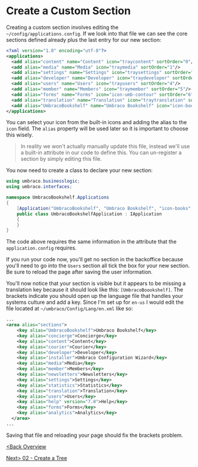 # Create a Custom Section
Creating a custom section involves editing the `~/config/applications.config`.  If we look into that file we can see the core sections defined already plus the last entry for our new section:

```xml
<?xml version="1.0" encoding="utf-8"?>
<applications>
  <add alias="content" name="Content" icon="traycontent" sortOrder="0"/>
  <add alias="media" name="Media" icon="traymedia" sortOrder="1"/>
  <add alias="settings" name="Settings" icon="traysettings" sortOrder="2"/>
  <add alias="developer" name="Developer" icon="traydeveloper" sortOrder="3"/>
  <add alias="users" name="Users" icon="trayusers" sortOrder="4"/>
  <add alias="member" name="Members" icon="traymember" sortOrder="5"/>
  <add alias="forms" name="Forms" icon="icon-umb-contour" sortOrder="6"/>
  <add alias="translation" name="Translation" icon="traytranslation" sortOrder="7"/>
  <add alias="UmbracoBookshelf" name="Umbraco Bookshelf" icon="icon-books" sortOrder="15"/>
</applications>
```

You can select your icon from the built-in icons and adding the alias to the `icon` field.  The `alias` property  will be used later so it is important to choose this wisely.

>In reality we won't actually manually update this file, instead we'll use a built-in attribute in our code to define this.  You can un-register a section by simply editing this file.

You now need to create a class to declare your new section:

```c#
using umbraco.businesslogic;
using umbraco.interfaces;

namespace UmbracoBookshelf.Applications
{
    [Application("UmbracoBookshelf", "Umbraco Bookshelf", "icon-books", 15)]
    public class UmbracoBookshelfApplication : IApplication
    {
    }
}
```

The code above requires the same information in the attribute that the `application.config` requires.

If you run your code now, you'll get no section in the backoffice because you'll need to go into the `Users` section all tick the box for your new section.  Be sure to reload the page after saving the user information.

You'll now notice that your section is visible but it appears to be missing a translation key because it should look like this: `[UmbracoBoookshelf]`.  The brackets indicate you should open up the language file that handles your systems culture and add a key.  Since I'm set up for `en-us` I would edit the file located at `~/umbraco/Config/Lang/en.xml` like so:

```xml
...
<area alias="sections">
    <key alias="UmbracoBookshelf">Umbraco Bookshelf</key>
    <key alias="concierge">Concierge</key>
    <key alias="content">Content</key>
    <key alias="courier">Courier</key>
    <key alias="developer">Developer</key>
    <key alias="installer">Umbraco Configuration Wizard</key>
    <key alias="media">Media</key>
    <key alias="member">Members</key>
    <key alias="newsletters">Newsletters</key>
    <key alias="settings">Settings</key>
    <key alias="statistics">Statistics</key>
    <key alias="translation">Translation</key>
    <key alias="users">Users</key>
    <key alias="help" version="7.0">Help</key>
    <key alias="forms">Forms</key>
    <key alias="analytics">Analytics</key>
  </area>
...
```

Saving that file and reloading your page should fix the brackets problem.

[<Back Overview](README.md)

[Next> 02 - Create a Tree](02%20-%20Create%20a%20Tree.md)